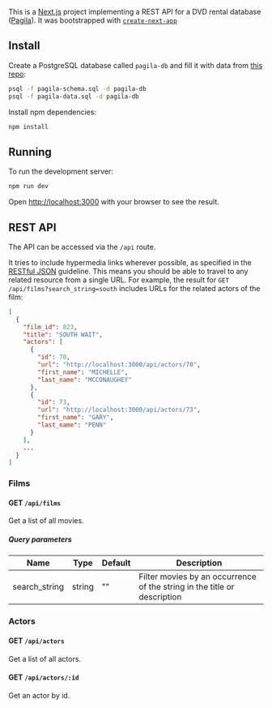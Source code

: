 This is a [Next.js](https://nextjs.org/) project implementing a REST API for a DVD rental database ([Pagila](https://github.com/devrimgunduz/pagila)).
It was bootstrapped with [`create-next-app`](https://github.com/vercel/next.js/tree/canary/packages/create-next-app)

## Install

Create a PostgreSQL database called `pagila-db` and fill it with data from [this repo](https://github.com/devrimgunduz/pagila):
``` sh
psql -f pagila-schema.sql -d pagila-db
psql -f pagila-data.sql -d pagila-db
```

Install npm dependencies:
``` sh
npm install
```

## Running

To run the development server:

```bash
npm run dev
```

Open [http://localhost:3000](http://localhost:3000) with your browser to see the result.


## REST API

The API can be accessed via the `/api` route.

It tries to include hypermedia links wherever possible, as specified in the [RESTful JSON](https://restfuljson.org/) guideline.
This means you should be able to travel to any related resource from a single URL.
For example, the result for `GET /api/films?search_string=south` includes URLs for the related actors of the film:
``` json
[
  {
    "film_id": 823,
    "title": "SOUTH WAIT",
    "actors": [
      {
        "id": 70,
        "url": "http://localhost:3000/api/actors/70",
        "first_name": "MICHELLE",
        "last_name": "MCCONAUGHEY"
      },
      {
        "id": 73,
        "url": "http://localhost:3000/api/actors/73",
        "first_name": "GARY",
        "last_name": "PENN"
      }
    ],
    ...
  }
]
```

### Films

#### **GET** `/api/films`

Get a list of all movies.

##### Query parameters

| Name          | Type   | Default | Description                                                              |
|---------------|--------|---------|--------------------------------------------------------------------------|
| search_string | string | ""      | Filter movies by an occurrence of the string in the title or description |

### Actors

#### **GET** `/api/actors`

Get a list of all actors.

#### **GET** `/api/actors/:id`

Get an actor by id.
